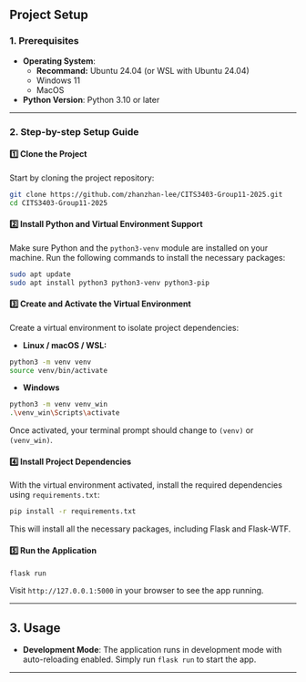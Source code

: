 
## Project Setup

### 1. Prerequisites

- **Operating System**: 
    - **Recommand:** Ubuntu 24.04 (or WSL with Ubuntu 24.04)
    - Windows 11
    - MacOS
- **Python Version**: Python 3.10 or later

---

### 2. Step-by-step Setup Guide

#### 1️⃣ Clone the Project

Start by cloning the project repository:

```bash
git clone https://github.com/zhanzhan-lee/CITS3403-Group11-2025.git
cd CITS3403-Group11-2025
```

#### 2️⃣ Install Python and Virtual Environment Support

Make sure Python and the `python3-venv` module are installed on your machine. Run the following commands to install the necessary packages:

```bash
sudo apt update
sudo apt install python3 python3-venv python3-pip
```

#### 3️⃣ Create and Activate the Virtual Environment

Create a virtual environment to isolate project dependencies:
- **Linux / macOS / WSL:**
```bash
python3 -m venv venv
source venv/bin/activate
```
- **Windows**
```bash
python3 -m venv venv_win
.\venv_win\Scripts\activate   
```


Once activated, your terminal prompt should change to `(venv)` or `(venv_win)`.

#### 4️⃣ Install Project Dependencies

With the virtual environment activated, install the required dependencies using `requirements.txt`:

```bash
pip install -r requirements.txt
```

This will install all the necessary packages, including Flask and Flask-WTF.

#### 5️⃣ Run the Application 


```bash
flask run
```

Visit `http://127.0.0.1:5000` in your browser to see the app running.

---

## 3. Usage

- **Development Mode**: The application runs in development mode with auto-reloading enabled. Simply run `flask run` to start the app.

---

